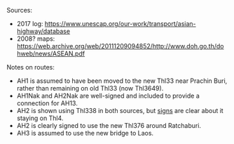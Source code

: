 Sources:
* 2017 log: https://www.unescap.org/our-work/transport/asian-highway/database
* 2008? maps: https://web.archive.org/web/20111209094852/http://www.doh.go.th/dohweb/news/ASEAN.pdf

Notes on routes:
* AH1 is assumed to have been moved to the new Thl33 near Prachin Buri, rather than remaining on old Thl33 (now Thl3649).
* AH1Nak and AH2Nak are well-signed and included to provide a connection for AH13.
* AH2 is shown using Thl338 in both sources, but [signs](https://www.google.com/maps/@13.7692181,100.182497,3a,56.5y,158.11h,115.87t/data=!3m7!1e1!3m5!1sQqUNx2F5poGIQg4OwPB0Rw!2e0!6shttps:%2F%2Fstreetviewpixels-pa.googleapis.com%2Fv1%2Fthumbnail%3Fpanoid%3DQqUNx2F5poGIQg4OwPB0Rw%26cb_client%3Dmaps_sv.share%26w%3D900%26h%3D600%26yaw%3D158.10681830277878%26pitch%3D-25.86914652757244%26thumbfov%3D90!7i16384!8i8192?coh=205410&entry=ttu) are clear about it staying on Thl4.
* AH2 is clearly signed to use the new Thl376 around Ratchaburi.
* AH3 is assumed to use the new bridge to Laos.
